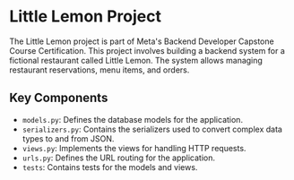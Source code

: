 # Little Lemon Project

The Little Lemon project is part of Meta's Backend Developer Capstone Course Certification. 
This project involves building a backend system for a fictional restaurant called Little Lemon. 
The system allows managing restaurant reservations, menu items, and orders.

## Key Components

- `models.py`: Defines the database models for the application.
- `serializers.py`: Contains the serializers used to convert complex data types to and from JSON.
- `views.py`: Implements the views for handling HTTP requests.
- `urls.py`: Defines the URL routing for the application.
- `tests`: Contains tests for the models and views.
